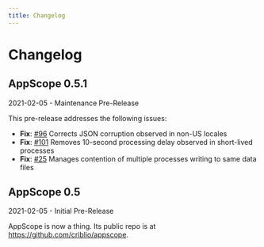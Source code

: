 ```yaml
---
title: Changelog
---
```


# Changelog

## AppScope 0.5.1

2021-02-05 - Maintenance Pre-Release

This pre-release addresses the following issues:

- **Fix**: [#96](https://github.com/criblio/appscope/issues/96) Corrects JSON corruption observed in non-US locales
- **Fix**: [#101](https://github.com/criblio/appscope/issues/101) Removes 10-second processing delay observed in short-lived processes
- **Fix**: [#25](https://github.com/criblio/appscope/issues/25) Manages contention of multiple processes writing to same data files

## AppScope 0.5

2021-02-05 - Initial Pre-Release

AppScope is now a thing. Its public repo is at https://github.com/criblio/appscope.